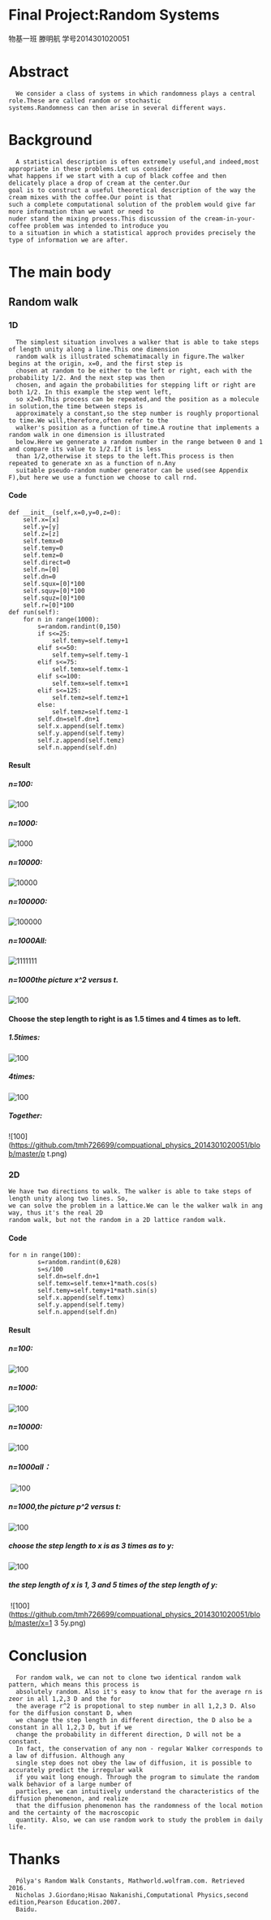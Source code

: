 # Final Project:Random Systems
  物基一班 滕明航 学号2014301020051
  
# Abstract
      We consider a class of systems in which randomness plays a central role.These are called random or stochastic 
    systems.Randomness can then arise in several different ways.
# Background
      A statistical description is often extremely useful,and indeed,most appropriate in these problems.Let us consider 
    what happens if we start with a cup of black coffee and then delicately place a drop of cream at the center.Our 
    goal is to construct a useful theoretical description of the way the cream mixes with the coffee.Our point is that
    such a complete computational solution of the problem would give far more information than we want or need to 
    nuder stand the mixing process.This discussion of the cream-in-your-coffee problem was intended to introduce you
    to a situation in which a statistical approch provides precisely the type of information we are after.
# The main body
## Random walk
### 1D
      The simplest situation involves a walker that is able to take steps of length unity along a line.This one dimension 
      random walk is illustrated schematimacally in figure.The walker begins at the origin, x=0, and the first step is 
      chosen at random to be either to the left or right, each with the probability 1/2. And the next step was then 
      chosen, and again the probabilities for stepping lift or right are both 1/2. In this example the step went left,
      so x2=0.This process can be repeated,and the position as a molecule in solution,the time between steps is 
      approximately a constant,so the step number is roughly proportional to time.We will,therefore,often refer to the
      walker's position as a function of time.A routine that implements a random walk in one dimension is illustrated 
      below.Here we gennerate a random number in the range between 0 and 1 and compare its value to 1/2.If it is less
      than 1/2,otherwise it steps to the left.This process is then repeated to generate xn as a function of n.Any 
      suitable pseudo-random number generator can be used(see Appendix F),but here we use a function we choose to call rnd.
#### Code
    def __init__(self,x=0,y=0,z=0):
        self.x=[x]
        self.y=[y]
        self.z=[z]
        self.temx=0
        self.temy=0
        self.temz=0
        self.direct=0
        self.n=[0]
        self.dn=0
        self.squx=[0]*100
        self.squy=[0]*100
        self.squz=[0]*100
        self.r=[0]*100
    def run(self):
        for n in range(1000):
            s=random.randint(0,150)
            if s<=25:
                self.temy=self.temy+1
            elif s<=50:
                self.temy=self.temy-1
            elif s<=75:
                self.temx=self.temx-1
            elif s<=100:
                self.temx=self.temx+1
            elif s<=125:
                self.temz=self.temz+1
            else:
                self.temz=self.temz-1
            self.dn=self.dn+1
            self.x.append(self.temx)
            self.y.append(self.temy)
            self.z.append(self.temz)
            self.n.append(self.dn)
#### Result
##### n=100:
   ![100](https://github.com/tmh726699/compuational_physics_2014301020051/blob/master/n100.png)
##### n=1000:
   ![1000](https://github.com/tmh726699/compuational_physics_2014301020051/blob/master/n1000.png)
##### n=10000:
   ![10000](https://github.com/tmh726699/compuational_physics_2014301020051/blob/master/n10000.png)
##### n=100000:
   ![100000](https://github.com/tmh726699/compuational_physics_2014301020051/blob/master/n100000.png)
##### n=1000All:
   ![1111111](https://github.com/tmh726699/compuational_physics_2014301020051/blob/master/n1111111.png)
##### n=1000the picture x^2 versus t.
   ![100](https://github.com/tmh726699/compuational_physics_2014301020051/blob/master/n1000x2.png)
#### Choose the step length to right is as 1.5 times and 4 times as to left.
##### 1.5times:
   ![100](https://github.com/tmh726699/compuational_physics_2014301020051/blob/master/p1.5.png)
##### 4times:
   ![100](https://github.com/tmh726699/compuational_physics_2014301020051/blob/master/p4.png)
##### Together:
   ![100](https://github.com/tmh726699/compuational_physics_2014301020051/blob/master/p t.png)

### 2D
    We have two directions to walk. The walker is able to take steps of length unity along two lines. So, 
    we can solve the problem in a lattice.We can le the walker walk in ang way, thus it's the real 2D 
    random walk, but not the random in a 2D lattice random walk. 
#### Code
    for n in range(100):
            s=random.randint(0,628)
            s=s/100
            self.dn=self.dn+1
            self.temx=self.temx+1*math.cos(s)
            self.temy=self.temy+1*math.sin(s)
            self.x.append(self.temx)
            self.y.append(self.temy)
            self.n.append(self.dn)
#### Result
##### n=100:
  ![100](https://github.com/tmh726699/compuational_physics_2014301020051/blob/master/n100%EF%BC%9B.png)
##### n=1000:
  ![100](https://github.com/tmh726699/compuational_physics_2014301020051/blob/master/n1000%EF%BC%9B.png)
##### n=10000:
  ![100](https://github.com/tmh726699/compuational_physics_2014301020051/blob/master/n10000%EF%BC%9B.png)
##### n=1000all：
  ![100](https://github.com/tmh726699/compuational_physics_2014301020051/blob/master/n1111111%EF%BC%9B.png)
##### n=1000,the picture p^2 versus t:
  ![100](https://github.com/tmh726699/compuational_physics_2014301020051/blob/master/n1000p2%EF%BC%9B.png)
##### choose the step length to x is as 3 times as to y:
  ![100](https://github.com/tmh726699/compuational_physics_2014301020051/blob/master/x=3y.png)
##### the step length of x is 1, 3 and 5 times of the step length of y:
  ![100](https://github.com/tmh726699/compuational_physics_2014301020051/blob/master/x=1 3 5y.png)
# Conclusion
      For random walk, we can not to clone two identical random walk pattern, which means this process is
      absolutely random. Also it's easy to know that for the average rn is zeor in all 1,2,3 D and the for
      the average r^2 is propotional to step number in all 1,2,3 D. Also for the diffusion constant D, when
      we change the step length in different direction, the D also be a constant in all 1,2,3 D, but if we 
      change the probability in different direction, D will not be a constant.
      In fact, the conservation of any non - regular Walker corresponds to a law of diffusion. Although any 
      single step does not obey the law of diffusion, it is possible to accurately predict the irregular walk
      if you wait long enough. Through the program to simulate the random walk behavior of a large number of 
      particles, we can intuitively understand the characteristics of the diffusion phenomenon, and realize 
      that the diffusion phenomenon has the randomness of the local motion and the certainty of the macroscopic
      quantity. Also, we can use random work to study the problem in daily life.
# Thanks
      Pólya's Random Walk Constants, Mathworld.wolfram.com. Retrieved 2016.
      Nicholas J.Giordano;Hisao Nakanishi,Computational Physics,second edition,Pearson Education.2007.
      Baidu.
